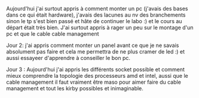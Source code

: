 Aujourd'hui j'ai surtout appris à comment monter un pc (j'avais des bases dans ce qui était hardware), j'avais des lacunes au nv des branchements sinon le tp s'est bien passé et hâte de continuer le labo :) et le cours au départ était très bien. J'ai surtout appris à rager un peu sur le montage d'un pc et que le cable cable management 

Jour 2: j'ai appris comment monter un panel avant ce que je ne savais absolument pas faire et cela me permettra de ne plus cramer de led :) et aussi essayeer d'apprendre à conseiller le bon pc.

Jour 3 : Aujourd'hui j'ai appris les différents socket possible et comment mieux comprendre la topologie des processeurs amd et intel, aussi que le cable management il faut vraiment être maso pour aimer faire du cable management et tout les kirby possibles et inimaginable.